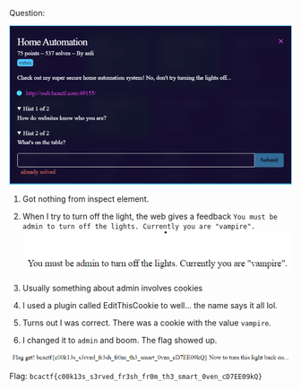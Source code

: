Question:

![](https://github.com/MyNameIsZxM/CTF-Writeups/blob/main/2021/BCATCF%202.0/web/Home%20Automation/Question.png)

1. Got nothing from inspect element.
2. When I try to turn off the light, the web gives a feedback `You must be admin to turn off the lights. Currently you are "vampire".` </br> ![](https://github.com/MyNameIsZxM/CTF-Writeups/blob/main/2021/BCATCF%202.0/web/Home%20Automation/vampire.png)

4. Usually something about admin involves cookies
5. I used a plugin called EditThisCookie to well... the name says it all lol.
6. Turns out I was correct. There was a cookie with the value `vampire`.
7. I changed it to `admin` and boom. The flag showed up.

![](https://github.com/MyNameIsZxM/CTF-Writeups/blob/main/2021/BCATCF%202.0/web/Home%20Automation/admin.png)

Flag: `bcactf{c00k13s_s3rved_fr3sh_fr0m_th3_smart_0ven_cD7EE09kQ}`
